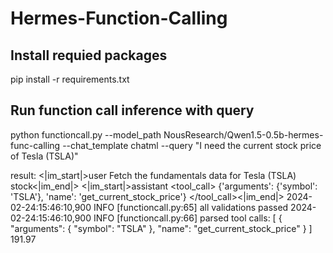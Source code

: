 # Hermes-Function-Calling

## Install requied packages
pip install -r requirements.txt

## Run function call inference with query
python functioncall.py --model_path NousResearch/Qwen1.5-0.5b-hermes-func-calling --chat_template chatml --query "I need the current stock price of Tesla (TSLA)"

result:
<|im_start|>user
Fetch the fundamentals data for Tesla (TSLA) stock<|im_end|>
<|im_start|>assistant
<tool_call>
{'arguments': {'symbol': 'TSLA'}, 'name': 'get_current_stock_price'}
</tool_call><|im_end|>
2024-02-24:15:46:10,900 INFO     [functioncall.py:65] all validations passed
2024-02-24:15:46:10,900 INFO     [functioncall.py:66] parsed tool calls:
[
  {
    "arguments": {
      "symbol": "TSLA"
    },
    "name": "get_current_stock_price"
  }
]
191.97